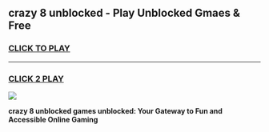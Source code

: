 
## crazy 8 unblocked - Play Unblocked Gmaes & Free
<h3>
<a href="https://news.freeplayer.one?title=crazy_8_unblocked&ref=16F">CLICK TO PLAY</a></h3>
<hr>

<h3>
<a href="https://news.freeplayer.one?title=crazy_8_unblocked&ref=16F">CLICK 2 PLAY</a>
  
</h3>

<a href="https://news.freeplayer.one?title=crazy_8_unblocked&ref=16F/"><img src="https://clearcache.store/games.png"></a>


**crazy 8 unblocked games unblocked: Your Gateway to Fun and Accessible Online Gaming**
